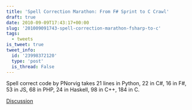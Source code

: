 ```yaml
---
title: 'Spell Correction Marathon: From F# Sprint to C Crawl'
draft: true
date: 2010-09-09T17:43:17+00:00
slug: '201009091743-spell-correction-marathon-fsharp-to-c'
tags:
  - tweets
is_tweet: true
tweet_info:
  id: '23998372120'
  type: 'post'
  is_thread: False
---
```




Spell correct code by PNorvig takes 21 lines in Python, 22 in C#, 16 in F#, 53 in JS, 68 in PHP, 24 in Haskell, 98 in C++, 184 in C.

[Discussion](https://x.com/sytelus/status/23998372120)
